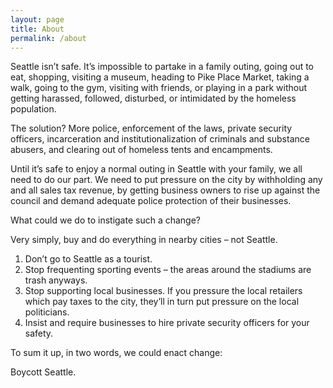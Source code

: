 ```yaml
---
layout: page
title: About
permalink: /about
---
```


Seattle isn’t safe. It’s impossible to partake in a family outing, going out to eat, shopping, visiting a museum, heading to Pike Place Market, taking a walk, going to the gym, visiting with friends, or playing in a park without getting harassed, followed, disturbed, or intimidated by the homeless population.

The solution? More police, enforcement of the laws, private security officers, incarceration and institutionalization of criminals and substance abusers, and clearing out of homeless tents and encampments.

Until it’s safe to enjoy a normal outing in Seattle with your family, we all need to do our part. We need to put pressure on the city by withholding any and all sales tax revenue, by getting business owners to rise up against the council and demand adequate police protection of their businesses.

What could we do to instigate such a change?

Very simply, buy and do everything in nearby cities – not Seattle.

1. Don’t go to Seattle as a tourist.
2. Stop frequenting sporting events – the areas around the stadiums are trash anyways.
3. Stop supporting local businesses. If you pressure the local retailers which pay taxes to the city, they’ll in turn put pressure on the local politicians.
4. Insist and require businesses to hire private security officers for your safety.

To sum it up, in two words, we could enact change:

Boycott Seattle.

